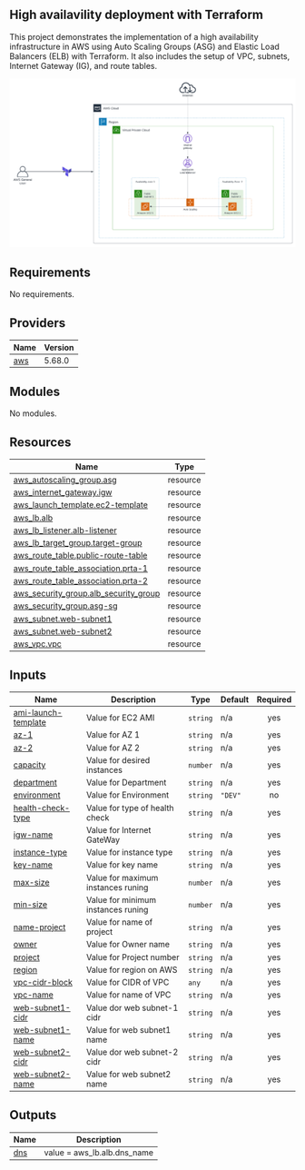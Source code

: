 ## High availavility deployment with Terraform

This project demonstrates the implementation of a high availability infrastructure in AWS using Auto Scaling Groups (ASG) and Elastic Load Balancers (ELB) with Terraform. It also includes the setup of VPC, subnets, Internet Gateway (IG), and route tables.

![structure](2024-09-20_10-08.png)

## Requirements

No requirements.

## Providers

| Name | Version |
|------|---------|
| <a name="provider_aws"></a> [aws](#provider\_aws) | 5.68.0 |

## Modules

No modules.

## Resources

| Name | Type |
|------|------|
| [aws_autoscaling_group.asg](https://registry.terraform.io/providers/hashicorp/aws/latest/docs/resources/autoscaling_group) | resource |
| [aws_internet_gateway.igw](https://registry.terraform.io/providers/hashicorp/aws/latest/docs/resources/internet_gateway) | resource |
| [aws_launch_template.ec2-template](https://registry.terraform.io/providers/hashicorp/aws/latest/docs/resources/launch_template) | resource |
| [aws_lb.alb](https://registry.terraform.io/providers/hashicorp/aws/latest/docs/resources/lb) | resource |
| [aws_lb_listener.alb-listener](https://registry.terraform.io/providers/hashicorp/aws/latest/docs/resources/lb_listener) | resource |
| [aws_lb_target_group.target-group](https://registry.terraform.io/providers/hashicorp/aws/latest/docs/resources/lb_target_group) | resource |
| [aws_route_table.public-route-table](https://registry.terraform.io/providers/hashicorp/aws/latest/docs/resources/route_table) | resource |
| [aws_route_table_association.prta-1](https://registry.terraform.io/providers/hashicorp/aws/latest/docs/resources/route_table_association) | resource |
| [aws_route_table_association.prta-2](https://registry.terraform.io/providers/hashicorp/aws/latest/docs/resources/route_table_association) | resource |
| [aws_security_group.alb_security_group](https://registry.terraform.io/providers/hashicorp/aws/latest/docs/resources/security_group) | resource |
| [aws_security_group.asg-sg](https://registry.terraform.io/providers/hashicorp/aws/latest/docs/resources/security_group) | resource |
| [aws_subnet.web-subnet1](https://registry.terraform.io/providers/hashicorp/aws/latest/docs/resources/subnet) | resource |
| [aws_subnet.web-subnet2](https://registry.terraform.io/providers/hashicorp/aws/latest/docs/resources/subnet) | resource |
| [aws_vpc.vpc](https://registry.terraform.io/providers/hashicorp/aws/latest/docs/resources/vpc) | resource |

## Inputs

| Name | Description | Type | Default | Required |
|------|-------------|------|---------|:--------:|
| <a name="input_ami-launch-template"></a> [ami-launch-template](#input\_ami-launch-template) | Value for EC2 AMI | `string` | n/a | yes |
| <a name="input_az-1"></a> [az-1](#input\_az-1) | Value for AZ 1 | `string` | n/a | yes |
| <a name="input_az-2"></a> [az-2](#input\_az-2) | Value for AZ 2 | `string` | n/a | yes |
| <a name="input_capacity"></a> [capacity](#input\_capacity) | Value for desired instances | `number` | n/a | yes |
| <a name="input_department"></a> [department](#input\_department) | Value for Department | `string` | n/a | yes |
| <a name="input_environment"></a> [environment](#input\_environment) | Value for Environment | `string` | `"DEV"` | no |
| <a name="input_health-check-type"></a> [health-check-type](#input\_health-check-type) | Value for type of health check | `string` | n/a | yes |
| <a name="input_igw-name"></a> [igw-name](#input\_igw-name) | Value for Internet GateWay | `string` | n/a | yes |
| <a name="input_instance-type"></a> [instance-type](#input\_instance-type) | Value for instance type | `string` | n/a | yes |
| <a name="input_key-name"></a> [key-name](#input\_key-name) | Value for key name | `string` | n/a | yes |
| <a name="input_max-size"></a> [max-size](#input\_max-size) | Value for maximum instances runing | `number` | n/a | yes |
| <a name="input_min-size"></a> [min-size](#input\_min-size) | Value for minimum instances runing | `number` | n/a | yes |
| <a name="input_name-project"></a> [name-project](#input\_name-project) | Value for name of project | `string` | n/a | yes |
| <a name="input_owner"></a> [owner](#input\_owner) | Value for Owner name | `string` | n/a | yes |
| <a name="input_project"></a> [project](#input\_project) | Value for Project number | `string` | n/a | yes |
| <a name="input_region"></a> [region](#input\_region) | Value for region on AWS | `string` | n/a | yes |
| <a name="input_vpc-cidr-block"></a> [vpc-cidr-block](#input\_vpc-cidr-block) | Value for CIDR of VPC | `any` | n/a | yes |
| <a name="input_vpc-name"></a> [vpc-name](#input\_vpc-name) | Value for name of VPC | `string` | n/a | yes |
| <a name="input_web-subnet1-cidr"></a> [web-subnet1-cidr](#input\_web-subnet1-cidr) | Value dor web subnet-1 cidr | `string` | n/a | yes |
| <a name="input_web-subnet1-name"></a> [web-subnet1-name](#input\_web-subnet1-name) | Value for web subnet1 name | `string` | n/a | yes |
| <a name="input_web-subnet2-cidr"></a> [web-subnet2-cidr](#input\_web-subnet2-cidr) | Value dor web subnet-2 cidr | `string` | n/a | yes |
| <a name="input_web-subnet2-name"></a> [web-subnet2-name](#input\_web-subnet2-name) | Value for web subnet2 name | `string` | n/a | yes |

## Outputs

| Name | Description |
|------|-------------|
| <a name="output_dns"></a> [dns](#output\_dns) | value = aws_lb.alb.dns_name |
